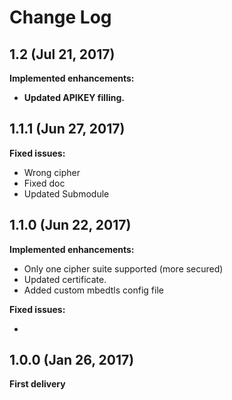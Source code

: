 # Change Log

## 1.2 (Jul 21, 2017)

**Implemented enhancements:**

- **Updated APIKEY filling.**

## 1.1.1 (Jun 27, 2017)

**Fixed issues:**

- Wrong cipher
- Fixed doc
- Updated Submodule

## 1.1.0 (Jun 22, 2017)

**Implemented enhancements:**

- Only one cipher suite supported (more secured)
- Updated certificate.
- Added custom mbedtls config file

**Fixed issues:**

-

## 1.0.0 (Jan 26, 2017)

**First delivery**

